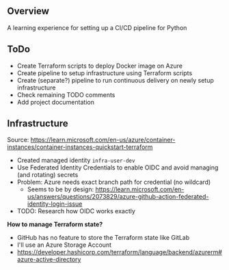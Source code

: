 ## Overview
A learning experience for setting up a CI/CD pipeline for Python

## ToDo
- Create Terraform scripts to deploy Docker image on Azure
- Create pipeline to setup infrastructure using Terraform scripts
- Create (separate?) pipeline to run continuous delivery on newly setup infrastructure
- Check remaining TODO comments
- Add project documentation

## Infrastructure

Source: https://learn.microsoft.com/en-us/azure/container-instances/container-instances-quickstart-terraform
- Created managed identity `infra-user-dev`
- Use Federated Identity Credentials to enable OIDC and avoid managing (and rotating) secrets
- Problem: Azure needs exact branch path for credential (no wildcard)
    - Seems to be by design: https://learn.microsoft.com/en-us/answers/questions/2073829/azure-github-action-federated-identity-login-issue
- TODO: Research how OIDC works exactly

**How to manage Terraform state?**
- GitHub has no feature to store the Terraform state like GitLab
- I'll use an Azure Storage Account
- https://developer.hashicorp.com/terraform/language/backend/azurerm#azure-active-directory
